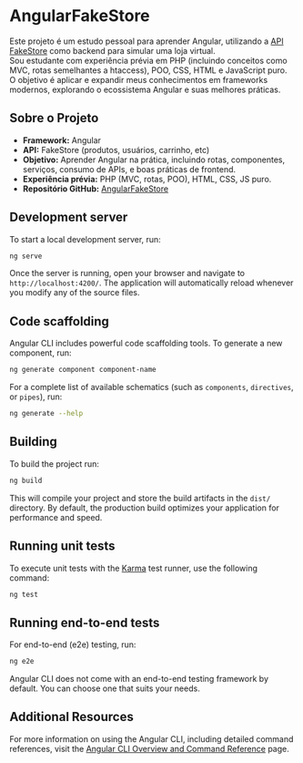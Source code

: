 # AngularFakeStore

Este projeto é um estudo pessoal para aprender Angular, utilizando a [API FakeStore](https://fakestoreapi.com/) como backend para simular uma loja virtual.  
Sou estudante com experiência prévia em PHP (incluindo conceitos como MVC, rotas semelhantes a htaccess), POO, CSS, HTML e JavaScript puro.  
O objetivo é aplicar e expandir meus conhecimentos em frameworks modernos, explorando o ecossistema Angular e suas melhores práticas.

## Sobre o Projeto

- **Framework:** Angular
- **API:** FakeStore (produtos, usuários, carrinho, etc)
- **Objetivo:** Aprender Angular na prática, incluindo rotas, componentes, serviços, consumo de APIs, e boas práticas de frontend.
- **Experiência prévia:** PHP (MVC, rotas, POO), HTML, CSS, JS puro.
- **Repositório GitHub:** [AngularFakeStore](https://github.com/eliasasa/AngularFakeStore) <!-- Atualize o link se necessário -->

## Development server

To start a local development server, run:

```bash
ng serve
```

Once the server is running, open your browser and navigate to `http://localhost:4200/`. The application will automatically reload whenever you modify any of the source files.

## Code scaffolding

Angular CLI includes powerful code scaffolding tools. To generate a new component, run:

```bash
ng generate component component-name
```

For a complete list of available schematics (such as `components`, `directives`, or `pipes`), run:

```bash
ng generate --help
```

## Building

To build the project run:

```bash
ng build
```

This will compile your project and store the build artifacts in the `dist/` directory. By default, the production build optimizes your application for performance and speed.

## Running unit tests

To execute unit tests with the [Karma](https://karma-runner.github.io) test runner, use the following command:

```bash
ng test
```

## Running end-to-end tests

For end-to-end (e2e) testing, run:

```bash
ng e2e
```

Angular CLI does not come with an end-to-end testing framework by default. You can choose one that suits your needs.

## Additional Resources

For more information on using the Angular CLI, including detailed command references, visit the [Angular CLI Overview and Command Reference](https://angular.dev/tools/cli) page.
